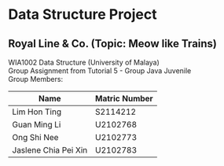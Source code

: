 # Data Structure Project 
## Royal Line & Co. (Topic: Meow like Trains)
WIA1002 Data Structure (University of Malaya)  
Group Assignment from Tutorial 5 - Group Java Juvenile  
Group Members:   

|          Name          | Matric Number |
| ---------------------- | ------------- |
| Lim Hon Ting           | S2114212      |
| Guan Ming Li           | U2102768      |
| Ong Shi Nee            | U2102773      |
| Jaslene Chia Pei Xin   | U2102783      |
